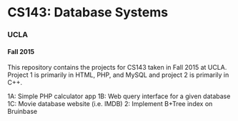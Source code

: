 # CS143: Database Systems

### UCLA
#### Fall 2015

This repository contains the projects for CS143 taken in Fall 2015 at UCLA. Project 1 is primarily in HTML, PHP, and MySQL and project 2 is primarily in C++.

1A: Simple PHP calculator app
1B: Web query interface for a given database
1C: Movie database website (i.e. IMDB)
2: Implement B+Tree index on Bruinbase
